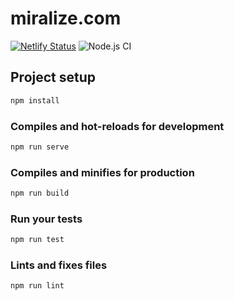 # miralize.com

[![Netlify Status](https://api.netlify.com/api/v1/badges/ee93c1d4-a6f1-4680-b089-17c4a488f94e/deploy-status)](https://app.netlify.com/sites/relaxed-edison-d64e22/deploys)
![Node.js CI](https://github.com/miralize/miralize.com/workflows/Node.js%20CI/badge.svg?branch=master)

## Project setup

```js
npm install
```

### Compiles and hot-reloads for development

```js
npm run serve
```

### Compiles and minifies for production

```js
npm run build
```

### Run your tests

```js
npm run test
```

### Lints and fixes files

```js
npm run lint
```
